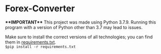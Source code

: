 # Forex-Converter

**\*\*IMPORTANT\*\*** This project was made using Python 3.7.9. Running this program with a version of Python other than 3.7 may lead to issues.

Make sure to install the correct versions of all technologies; you can find them in [requirements.txt](https://github.com/dj-eong/Forex-Converter/blob/main/requirements.txt).  
`$pip install -r requirements.txt`
